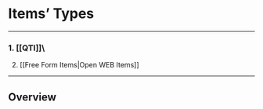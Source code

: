 <!--
author:
    - 'Somsack Sipasseuth'
created_at: '2011-03-03 14:38:33'
updated_at: '2013-10-17 11:24:06'
tags:
    - 'Documentation for core components'
-->

Items’ Types
============

------------------------------------------------------------------------

### 1. [[QTI]]\
2. [[Free Form Items|Open WEB Items]]

------------------------------------------------------------------------

Overview
--------

